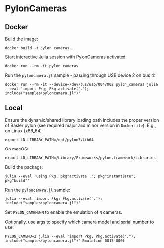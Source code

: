 # PylonCameras

## Docker
Build the image:
```
docker build -t pylon_cameras .
```

Start interactive Julia session with PylonCameras activated:
```
docker run --rm -it pylon_cameras
```

Run the `pyloncamera.jl` sample - passing through USB device 2 on bus 4:
```
docker run --rm -it --device=/dev/bus/usb/004/002 pylon_cameras julia --eval 'import Pkg; Pkg.activate("."); include("samples/pyloncamera.jl")'
```

## Local
Ensure the dynamic/shared library loading path includes the proper version of Basler pylon (see required major and minor version in `Dockerfile`). E.g., on Linux (x86_64):
```
export LD_LIBRARY_PATH=/opt/pylon5/lib64
```
On macOS:
```
export LD_LIBRARY_PATH=/Library/Frameworks/pylon.framework/Libraries
```
Build the package:
```
julia --eval 'using Pkg; pkg"activate ."; pkg"instantiate"; pkg"build"'
```
Run the `pyloncamera.jl` sample:
```
julia --eval 'import Pkg; Pkg.activate("."); include("samples/pyloncamera.jl")'
```
Set `PYLON_CAMEMU=N` to enable the emulation of `N` cameras.

Optionally, use args to specify which camera model and serial number to use:
```
PYLON_CAMEMU=2 julia --eval 'import Pkg; Pkg.activate("."); include("samples/pyloncamera.jl")' Emulation 0815-0001
```
